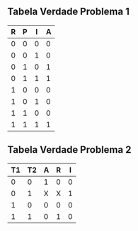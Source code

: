 ## Tabela Verdade Problema 1

| R  | P  | I  | A  | 
| -- | -- | -- | -- |
| 0  | 0  | 0  | 0  |
| 0  | 0  | 1  | 0  |
| 0  | 1  | 0  | 1  |
| 0  | 1  | 1  | 1  |
| 1  | 0  | 0  | 0  |
| 1  | 0  | 1  | 0  |
| 1  | 1  | 0  | 0  |
| 1  | 1  | 1  | 1  |

## Tabela Verdade Problema 2

| T1 | T2 | A  | R  | I  | 
| -- | -- | -- | -- | -- |
| 0  | 0  | 1  | 0  | 0  |
| 0  | 1  | X  | X  | 1  |
| 1  | 0  | 0  | 0  | 0  |
| 1  | 1  | 0  | 1  | 0  |
